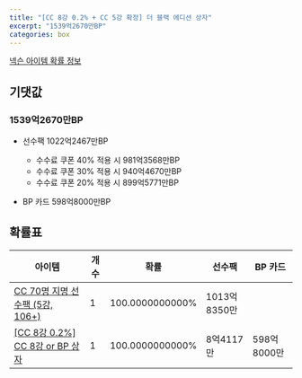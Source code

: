 ```yaml
---
title: "[CC 8강 0.2% + CC 5강 확정] 더 블랙 에디션 상자"
excerpt: "1539억2670만BP"
categories: box
---
```

[넥슨 아이템 확률 정보](http://iteminfo.nexon.com/probability/fo4?sn=7376)

## 기댓값
### 1539억2670만BP
- 선수팩 1022억2467만BP
  - 수수료 쿠폰 40% 적용 시 981억3568만BP
  - 수수료 쿠폰 30% 적용 시 940억4670만BP
  - 수수료 쿠폰 20% 적용 시 899억5771만BP

- BP 카드 598억8000만BP

## 확률표

|아이템|개수|확률|선수팩|BP 카드|
|---|---|---|---|---|
|[CC 70명 지명 선수팩 (5강, 106+)](/player/7353)|1|100.0000000000%|1013억8350만||
|[[CC 8강 0.2%] CC 8강 or BP 상자](/box/7377)|1|100.0000000000%|8억4117만|598억8000만|
